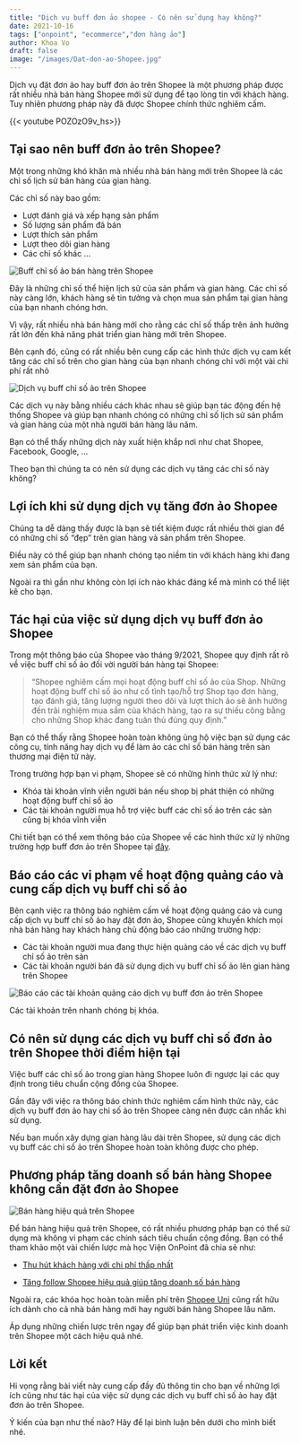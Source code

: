 ```yaml
---
title: "Dịch vụ buff đơn ảo shopee - Có nên sử dụng hay không?"
date: 2021-10-16
tags: ["onpoint", "ecommerce","đơn hàng ảo"]
author: Khoa Vo
draft: false
image: "/images/Dat-don-ao-Shopee.jpg"
---
```


Dịch vụ đặt đơn ảo hay buff đơn ảo trên Shopee là một phương pháp được rất nhiều nhà bán hàng Shopee mới sử dụng để tạo lòng tin với khách hàng. Tuy nhiên phương pháp này đã được Shopee chính thức nghiêm cấm.

{{< youtube POZOzO9v_hs>}}

## Tại sao nên buff đơn ảo trên Shopee?

Một trong những khó khăn mà nhiều nhà bán hàng mới trên Shopee là các chỉ số lịch sử bán hàng của gian hàng.

Các chỉ số này bao gồm:

- Lượt đánh giá và xếp hạng sản phẩm
- Số lượng sản phẩm đã bán
- Lượt thích sản phẩm
- Lượt theo dõi gian hàng
- Các chỉ số khác …

![Buff chỉ số ảo bán hàng trên Shopee](/images/buff-chi-so-ao-ban-hang-shopee.jpg)



Đây là những chỉ số thể hiện lịch sử của sản phẩm và gian hàng. Các chỉ số này càng lớn, khách hàng sẽ tin tưởng và chọn mua sản phẩm tại gian hàng của bạn nhanh chóng hơn.

Vì vậy, rất nhiều nhà bán hàng mới cho rằng các chỉ số thấp trên ảnh hưởng rất lớn đến khả năng phát triển gian hàng mới trên Shopee.

Bên cạnh đó, cũng có rất nhiều bên cung cấp các hình thức dịch vụ cam kết tăng các chỉ số trên cho gian hàng của bạn nhanh chóng chỉ với một vài chi phí rất nhỏ

![Dịch vụ buff chỉ số ảo trên Shopee](/images/dich-vu-chi-so-buff-ao-tren-Shopee.jpg)


Các dịch vụ này bằng nhiều cách khác nhau sẽ giúp bạn tác động đến hệ thống Shopee và giúp bạn nhanh chóng có những chỉ số lịch sử sản phẩm và gian hàng của một nhà người bán hàng lâu năm.

Bạn có thể thấy những dịch này xuất hiện khắp nơi như chat Shopee, Facebook, Google, ...

Theo bạn thì chúng ta có nên sử dụng các dịch vụ tăng các chỉ số này không?

## Lợi ích khi sử dụng dịch vụ tăng đơn ảo Shopee

Chúng ta dễ dàng thấy được là bạn sẽ tiết kiệm được rất nhiều thời gian để có những chỉ số “đẹp” trên gian hàng và sản phẩm trên Shopee.

Điều này có thể giúp bạn nhanh chóng tạo niềm tin với khách hàng khi đang xem sản phẩm của bạn.

Ngoài ra thì gần như không còn lợi ích nào khác đáng kể mà mình có thể liệt kê cho bạn.

## Tác hại của việc sử dụng dịch vụ buff đơn ảo Shopee

Trong một thông báo của Shopee vào tháng 9/2021, Shopee quy định rất rõ về việc buff chỉ số ảo đối vời người bán hàng tại Shopee:

> “Shopee nghiêm cấm mọi hoạt động buff chỉ số ảo của Shop. Những hoạt động buff chỉ số ảo như cố tình tạo/hỗ trợ Shop tạo đơn hàng, tạo đánh giá, tăng lượng người theo dõi và lượt thích ảo sẽ ảnh hưởng đến trải nghiệm mua sắm của khách hàng, tạo ra sự thiếu công bằng cho những Shop khác đang tuân thủ đúng quy định.”

Bạn có thể thấy rằng Shopee hoàn toàn không ủng hộ việc bạn sử dụng các công cụ, tính năng hay dịch vụ để làm ảo các chỉ số bán hàng trên sàn thương mại điện tử này.

Trong trường hợp bạn vi phạm, Shopee sẽ có những hình thức xử lý như:

- Khóa tài khoản vĩnh viễn người bán nếu shop bị phát thiện có những hoạt động buff chỉ số ảo
- Các tài khoản người mua hỗ trợ việc buff các chỉ số ảo trên các sàn cũng bị khóa vĩnh viễn

Chi tiết bạn có thể xem thông báo của Shopee về các hình thức xử lý những trường hợp buff đơn ảo trên Shopee tại [đây](https://banhang.shopee.vn/edu/article/9931).

## Báo cáo các vi phạm về hoạt động quảng cáo và cung cấp dịch vụ buff chỉ số ảo

Bên cạnh việc ra thông báo nghiêm cấm về hoạt động quảng cáo và cung cấp dịch vụ buff chỉ số ảo hay đặt đơn ảo, Shopee cũng khuyến khích mọi nhà bán hàng hay khách hàng chủ động báo cáo những trường hợp:

- Các tài khoản người mua đang thực hiện quảng cáo về các dịch vụ buff chỉ số ảo trên sàn
- Các tài khoản người bán đã sử dụng dịch vụ buff chỉ số ảo lên gian hàng trên Shopee

![Báo cáo các tài khoản quảng cáo dịch vụ buff đơn ảo trên Shopee](/images/bao-cao-tai-khoan-dich-vu-buff-chi-so-ao.gif)

Các tài khoản trên nhanh chóng bị khóa.

## Có nên sử dụng các dịch vụ buff chỉ số đơn ảo trên Shopee thời điểm hiện tại

Việc buff các chỉ số ảo trong gian hàng Shopee luôn đi ngược lại các quy định trong tiêu chuẩn cộng đồng của Shopee.

Gần đây với việc ra thông báo chính thức nghiêm cấm hình thức này, các dịch vụ buff đơn ảo hay chỉ số ảo trên Shopee càng nên được cân nhắc khi sử dụng.

Nếu bạn muốn xây dựng gian hàng lâu dài trên Shopee, sử dụng các dịch vụ buff các chỉ số ảo trên Shopee hoàn toàn không được cho phép.

## Phương pháp tăng doanh số bán hàng Shopee không cần đặt đơn ảo Shopee

![Bán hàng hiệu quả trên Shopee](/images/ban-hang-hieu-qua-tren-Shopee.jpg)

Để bán hàng hiệu quả trên Shopee, có rất nhiều phương pháp bạn có thể sử dụng mà không vi phạm các chính sách tiêu chuẩn cộng đồng. Bạn có thể tham khảo một vài chiến lược mà học Viện OnPoint đã chia sẻ như:

- [Thu hút khách hàng với chi phí thấp nhất](https://ecomblog.onpoint.vn/blog/thu-hut-khach-hang-shopee/)

- [Tăng follow Shopee hiệu quả giúp tăng doanh số bán hàng](https://ecomblog.onpoint.vn/blog/6-cach-tang-follow-shopee/)

Ngoài ra, các khóa học hoàn toàn miễn phí trên [Shopee Uni](https://banhang.shopee.vn/edu/home) cũng rất hữu ích dành cho cả nhà bán hàng mới hay người bán hàng Shopee lâu năm.

Áp dụng những chiến lược trên ngay để giúp bạn phát triển việc kinh doanh trên Shopee một cách hiệu quả nhé.

## Lời kết

Hi vọng rằng bài viết này cung cấp đầy đủ thông tin cho bạn về những lợi ích cũng như tác hại của việc sử dụng các dịch vụ buff chỉ số ảo hay đặt đơn ảo trên Shopee.

Ý kiến của bạn như thế nào? Hãy để lại bình luận bên dưới cho mình biết nhé.
